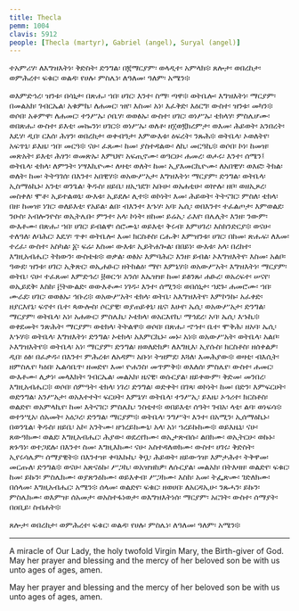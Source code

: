 ```yaml
---
title: Thecla
pemm: 1004
clavis: 5912
people: [Thecla (martyr), Gabriel (angel), Suryal (angel)]
---
```

ተአምሪሃ፡ ለእግዝእትነ፡ ቅድስት፡ ድንግል፡ በ፪ማርያም፡ ወላዲተ፡ አምላክ፨ ጸሎታ፡ ወበረከታ፡ ወምሕረተ፡ ፍቁር፡ ወልዳ፡ የሀሉ፡ ምስሌነ፡ ለዓለመ፡ ዓለም፡ አሜን፨

ወእምድኅረ፡ ዝንቱ፡ በሳኒታ፡ በጽሑ፡ ኀበ፡ ሀገር፡ እንተ፡ ስማ፡ ጣዋ፨ ወትቤሎ፡ እግዝእትነ፡ ማርያም፡ በመልአክ፡ ገብርኤል፡ አቁምኬ፡ ለሐመር፡ ዝየ፡ እስመ፡ አነ፡ እፈቅድ፡ እዕርግ፡ ውስተ፡ ዝንቱ፡ መካን፨ ወሶበ፡ አቆምዋ፡ ለሐመር፡ ተንሥኡ፡ ሶቤሃ፡ ወወፅኡ፡ ውስተ፡ ሀገር፡ ወነሥኡ፡ ቴክላሃ፡ ምስሌሆሙ፡ ወበጽሑ፡ ውስተ፡ ይእቲ፡ መኰንነ፡ ሀገር፨ ወነሥኡ፡ ወለቶ፡ ዘ፲ወ፪ክረምታ፡ ወእመ፡ ሕይወት፡ አንበረት፡ እዴሃ፡ ዲበ፡ ርእሰ፡ ሕፃን፡ ወበረከታ፡ ወቀብዓታ፡ እምውእቱ፡ ዕፍረት፡ ንጹሕ፨ ወትቤላ፡ ኦወለትየ፡ አፍጥኒ፡ ይእዜ፡ ኀበ፡ መርዓ፨ ናሁ፡ ፈጸሙ፡ ከመ፡ ያስተዳልው፡ ለኪ፡ መርዓኪ፨ ወሶበ፡ ኮነ፡ ከመዝ፡ መጽአት፡ ይእቲ፡ ሕፃን፡ ወመጽኡ፡ እምህየ፡ አፍጢኖሙ፡ ወዓርሁ፡ ሐመረ፡ ወሖሩ፡ እንተ፡ ሰሜን፤ ወትቤላ፡ ቴክላ፡ ለምንት፡ ነሣእኪዮሙ፡ ለዛቲ፡ ወለት፡ ከመ፡ ኢያእመርኪዮሙ፡ ለአበዊሃ፡ ወእፎ፡ ትክል፡ ወለት፡ ከመ፡ ትትዓገሰ፡ በእንተ፡ አበዊሃ፨ ወአውሥአታ፡ እግዝእትነ፡ ማርያም፡ ድንግል፡ ወትቤላ፡ ኢስማዕኪኑ፡ አንቲ፡ ወንጌል፡ ቅዱስ፡ ዘይቤ፡ ዘኢኀደገ፡ አቡሁ፡ ወአሐቲሁ፡ ወኵሉ፡ ዘቦ፡ ወዘኢጾረ፡ መስቀለ፡ ሞቶ፡ ኢይተልወኒ፡ ውእቱ፡ ኢይደሉ፡ ሊተ፨ ወኮነት፡ እመ፡ ሕይወት፡ ትትናገር፡ ምስለ፡ ቴክላ፡ በዘ፡ ከመዝ፡ ነገር፡ ወለይእቲ፡ የአይል፡ ልበ፡ ብእንተ፡ እኁሃ፡ አባ፡ ኤሲ፡ ወበእንተ፡ ተፈልጦታ፡ እምወልደ፡ ንዑስ፡ አብሎንዮስ፡ ወኢትሌቡ፡ ምንተ፡ አላ፡ ኮነት፡ ዘከመ፡ ይሬኢ፡ ራእየ፡ በሌሊት፡ እንዘ፡ ንውም፡ ውእቶሙ፡ በጽሑ፡ ኀበ፡ ሀገር፡ ይብልዋ፡ ሰሮሙኒ፡ ወይእቲ፡ ቅሩብ፡ እምሀገረ፡ እስክንድርያ፨ ወናሁ፡ ተለዓለ፡ ለባሕር፡ እዴሃ፡ ጥቀ፡ ወትቤሎ፡ እመ፡ ክርስቶስ፡ ርሑቅ፡ እምዝንቱ፡ ሀገር፡ በከመ፡ ጽሑፍ፡ ለእመ፡ ተረፈ፡ ውስተ፡ አስካል፡ ፩፡ ፍሬ፡ እስመ፡ ውእቱ፡ ኢይትሐጐል፡ በበይነ፡ ውእቱ፡ አላ፡ በረከተ፡ እግዚአብሔር፡ ትከውን፡ ውስቴቱ፨ ወቃል፡ ወፅአ፡ እምባሕር፡ እንዘ፡ ይብል፡ ኦእግዝእትየ፡ እስመ፡ አልቦ፡ ዓውደ፡ ዝንቱ፡ ሀገር፡ ኢቅጽር፡ ወኢሐፁር፡ ዘትከልዕ፡ ማየ፡ እምኔሃ፨ ወአውሥአት፡ እግዝእትነ፡ ማርያም፡ ወትቤ፡ ናሁ፡ ተፈጸመ፡ እምድኅረ፡ ፱ወርኅ፡ አንሰ፡ እኤዝዝ፡ ከመ፡ ይፅንጹ፡ ሐፁረ፡ ወአረፍተ፡ ሠናየ፡ ወኢይደቅ፡ እስከ፡ ፫ትውልድ፡ ወውእቶሙ፡ ነገዱ፡ እንተ፡ ሰሚን፨ ወበሰኒታ፡ ኀደጉ፡ ሐመሮሙ፡ ኀበ፡ ሙራደ፡ ሀገር፡ ወወፅኡ፡ ኅቡረ፨ ወአውሥአት፡ ቴክላ፡ ወትቤ፡ አእግዝእትየ፡ እምኮንኩ፡ አፈቀድ፡ ዘያርእየኒ፡ ፍኖተ፡ ቤተ፡ ጳውሎስ፡ ሶርያዊ፡ ወያጠይቀኒ፡ ዜና፡ እሁየ፡ ኤሲ፡ ወአውሥአታ፡ ድንግል፡ ማርያም፡ ወትቤላ፡ አነ፡ አሐውር፡ ምስሌኪ፡ ኦቴክላ፡ ወአርእየኪ፡ ማኅደረ፡ አባ፡ ኤሲ፡ እኁኪ፨ ወቀደመት፡ ንጽሕት፡ ማርያም፡ ወቴክላ፡ ትትልዋ፨ ወሶበ፡ በጽሑ፡ ኆኅተ፡ ቤተ፡ ሞቅሕ፡ ዘአባ፡ ኤሲ፡ እኁሃ፨ ወትቤላ፡ እግዝእትነ፡ ድንግል፡ ኦቴክላ፡ አእምርኪኑ፡ መኑ፡ አነ፨ ወአውሥአት፡ ወትቤላ፡ አልቦ፡ ኦእግዝእትየ፨ ወትቤላ፡ አነ፡ ማርያም፡ ድንግል፡ ዘወለድክዎ፡ ለእግዚእ፡ ኢየሱስ፡ ክርስቶስ፡ ዘሰቀልዎ፡ ዲበ፡ ዕፅ፡ በፈቃዱ፡ በእንተ፡ ምሕረቱ፡ ለአዳም፡ አቡነ፡ ትዝምደ፡ እጓለ፡ እመሕያው፨ ወዛቲ፡ ብእሲት፡ ዘምስሌየ፡ ካዕበ፡ ኤልሳቤጥ፡ ዘመድየ፡ እመ፡ ዮሐንስ፡ መጥምቅ፨ ወእለሰ፡ ምስሌየ፡ ውስተ፡ ሐመር፡ ውእቶሙ፡ ሊቃነ፡ መላእክት፡ ገብርኤል፡ መልአክ፡ ዜናዊ፡ ወሱርያል፡ ዘይቀውም፡ ቅድመ፡ መንበረ፡ እግዚአብሔር፨ ወሶበ፡ ሰምዓት፡ ቴክላ፡ ነገረ፡ ድንግል፡ ወድቀት፡ በገጻ፡ ወኮነት፡ ከመ፡ በድን፡ እምፍርሀት፡ ወድንግል፡ አንሥአታ፡ ወአእተተት፡ ፍርሀት፡ እምኔሃ፡ ወትቤላ፡ ተንሥኢ፡ ይእዜ፡ ኦኅሪተ፡ ክርስቶስ፡ ወልድየ፡ ወአምላኪየ፡ ከመ፡ እትናገር፡ ምስሌኪ፡ ንስቲተ፨ ወበይእቲ፡ ሰዓት፡ ገብአ፡ ላቲ፡ ልባ፡ ወነፍሳ፨ ወተንሢአ፡ ሰአመት፡ አዕጋረ፡ ድንግል፡ ማርያም፨ ወትቤላ፡ ንግሥት፡ እንተ፡ በአሚን፡ ኢሰማዕኪኑ፡ በወንጌል፡ ቅዱስ፡ ዘይቤ፡ አኮ፡ አንትሙ፡ ዘኀረይክሙኒ፡ አላ፡ አነ፡ ኀረይኩክሙ፨ ወይእዜኒ፡ ናሁ፡ ጸውዓክሙ፡ ወልደ፡ እግዚአብሔር፡ ሕያው፡ ወደረየክሙ፡ ወኢታጽብሱ፡ ልበክሙ፡ ወኢትርሁ፡ ወኩኑ፡ ጽኑዓነ፡ ወተጋደሉ፡ በእንተ፡ ስመ፡ እግዚእክሙ፡ ናሁ፡ አስተዳለወክሙ፡ ውስተ፡ ሀገሩ፡ ቅድስት፡ ኢየሩሳሌም፡ ሰማያዊት፨ በእንተዝ፡ ቀባእኩኪ፡ ቅቧ፡ ሕይወት፡ ዘይውኅዝ፡ እምታሕተ፡ ትቅዋመ፡ መርጡለ፡ ድንግል፨ ወናሁ፡ አጽናዕኩ፡ ሥጋኪ፡ ወአዝዝከዎ፡ ለሱርያል፡ መልአክ፡ በትእዛዘ፡ ወልድየ፡ ፍቁር፡ ከመ፡ ይኩን፡ ምስሌክሙ፡ ወያጽንዕክሙ፡ ወይእቀብ፡ ሥጋክሙ፡ እስከ፡ አመ፡ ትፌጽሙ፡ ገድለክሙ፡ በሰላመ፡ እግዚአብሔር፡ አሜን፨ ሰላመ፡ ወልድየ፡ ፍቁር፡ ዘወሀበ፡ ለአርዳኢሁ፡ ንጹሓን፡ ይኩን፡ ምስሌክሙ፡ ወእምዝ፡ ሰአመታ፡ ወአስተፋነወታ፡ ወእግዝእትነሰ፡ ማርያም፡ አርገት፡ ውስተ፡ ሰማያት፡ በዐቢይ፡ ስብሐት፨

ጸሎታ፡ ወበረከታ፡ ወምሕረተ፡ ፍቁር፡ ወልዳ፡ የሀሉ፡ ምስሌነ፡ ለዓለመ፡ ዓለም፡ አሜን፨

---

A miracle of Our Lady, the holy twofold Virgin Mary, the Birth-giver of God. May her prayer and blessing and the mercy of her beloved son be with us unto ages of ages, amen.



May her prayer and blessing and the mercy of her beloved son be with us unto ages of ages, amen.